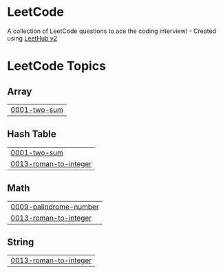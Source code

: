 # LeetCode
A collection of LeetCode questions to ace the coding interview! - Created using [LeetHub v2](https://github.com/arunbhardwaj/LeetHub-2.0)

<!---LeetCode Topics Start-->
# LeetCode Topics
## Array
|  |
| ------- |
| [0001-two-sum](https://github.com/abdulmajid-abdumalikov/LeetCode/tree/master/0001-two-sum) |
## Hash Table
|  |
| ------- |
| [0001-two-sum](https://github.com/abdulmajid-abdumalikov/LeetCode/tree/master/0001-two-sum) |
| [0013-roman-to-integer](https://github.com/abdulmajid-abdumalikov/LeetCode/tree/master/0013-roman-to-integer) |
## Math
|  |
| ------- |
| [0009-palindrome-number](https://github.com/abdulmajid-abdumalikov/LeetCode/tree/master/0009-palindrome-number) |
| [0013-roman-to-integer](https://github.com/abdulmajid-abdumalikov/LeetCode/tree/master/0013-roman-to-integer) |
## String
|  |
| ------- |
| [0013-roman-to-integer](https://github.com/abdulmajid-abdumalikov/LeetCode/tree/master/0013-roman-to-integer) |
<!---LeetCode Topics End-->